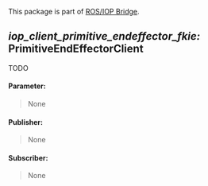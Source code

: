 This package is part of [ROS/IOP Bridge](https://github.com/fkie/iop_core/blob/master/README.md).


## _iop_client_primitive_endeffector_fkie:_ PrimitiveEndEffectorClient

TODO

#### Parameter:

> None

#### Publisher:

> None

#### Subscriber:

> None

